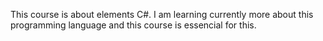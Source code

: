 This course is about elements C#. 
I am learning currently more about this programming language and this course is essencial for this.
